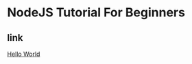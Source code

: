 # NodeJS Tutorial For Beginners

## link

[Hello World](https://www.youtube.com/playlist?list=PLzjZaW71kMwScTRKzoasdyB1sX-a9EbFp)
